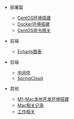 <!-- 侧边栏配置文件 -->

* 部署篇
  * [CentOS环境搭建](/centos/service)
  * [Docker环境搭建](/centos/docker)
  * [CentOS命令相关](/centos/command)

* 前端
  * [Echarts图表](/frontend/echarts.md)

* 后端
  * [中间件](/backend/plugin.md)
  * [SpringCloud](/backend/springcloud.md)

* 其他
  * [M1-Mac本地开发环境搭建](/mac/m1-docker.md)
  * [Mac相关记录](/mac/other.md)
  * [工作相关](/work/index.md)
